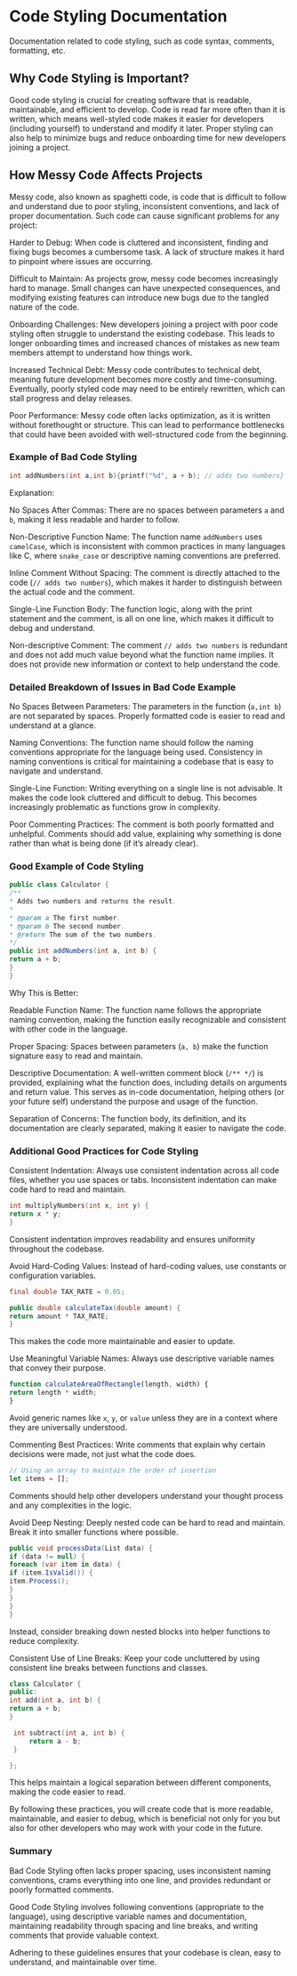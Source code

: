 # Code Styling Documentation

Documentation related to code styling, such as code syntax, comments, formatting, etc.
## Why Code Styling is Important?

Good code styling is crucial for creating software that is readable, maintainable, and efficient to develop. Code is read far more often than it is written, which means well-styled code makes it easier for developers (including yourself) to understand and modify it later. Proper styling can also help to minimize bugs and reduce onboarding time for new developers joining a project.

## How Messy Code Affects Projects

Messy code, also known as spaghetti code, is code that is difficult to follow and understand due to poor styling, inconsistent conventions, and lack of proper documentation. Such code can cause significant problems for any project:

Harder to Debug: When code is cluttered and inconsistent, finding and fixing bugs becomes a cumbersome task. A lack of structure makes it hard to pinpoint where issues are occurring.

Difficult to Maintain: As projects grow, messy code becomes increasingly hard to manage. Small changes can have unexpected consequences, and modifying existing features can introduce new bugs due to the tangled nature of the code.

Onboarding Challenges: New developers joining a project with poor code styling often struggle to understand the existing codebase. This leads to longer onboarding times and increased chances of mistakes as new team members attempt to understand how things work.

Increased Technical Debt: Messy code contributes to technical debt, meaning future development becomes more costly and time-consuming. Eventually, poorly styled code may need to be entirely rewritten, which can stall progress and delay releases.

Poor Performance: Messy code often lacks optimization, as it is written without forethought or structure. This can lead to performance bottlenecks that could have been avoided with well-structured code from the beginning.
### Example of Bad Code Styling

```c
int addNumbers(int a,int b){printf("%d", a + b); // adds two numbers}
```

Explanation:

No Spaces After Commas: There are no spaces between parameters `a` and `b`, making it less readable and harder to follow.

Non-Descriptive Function Name: The function name `addNumbers` uses `camelCase`, which is inconsistent with common practices in many languages like C, where `snake_case` or descriptive naming conventions are preferred.

Inline Comment Without Spacing: The comment is directly attached to the code (`// adds two numbers`), which makes it harder to distinguish between the actual code and the comment.

Single-Line Function Body: The function logic, along with the print statement and the comment, is all on one line, which makes it difficult to debug and understand.

Non-descriptive Comment: The comment `// adds two numbers` is redundant and does not add much value beyond what the function name implies. It does not provide new information or context to help understand the code.

### Detailed Breakdown of Issues in Bad Code Example

No Spaces Between Parameters: The parameters in the function (`a,int b`) are not separated by spaces. Properly formatted code is easier to read and understand at a glance.

Naming Conventions: The function name should follow the naming conventions appropriate for the language being used. Consistency in naming conventions is critical for maintaining a codebase that is easy to navigate and understand.

Single-Line Function: Writing everything on a single line is not advisable. It makes the code look cluttered and difficult to debug. This becomes increasingly problematic as functions grow in complexity.

Poor Commenting Practices: The comment is both poorly formatted and unhelpful. Comments should add value, explaining why something is done rather than what is being done (if it’s already clear).

### Good Example of Code Styling

```java
public class Calculator {
/**
* Adds two numbers and returns the result.
*
* @param a The first number.
* @param b The second number.
* @return The sum of the two numbers.
*/
public int addNumbers(int a, int b) {
return a + b;
}
}
```

Why This is Better:

Readable Function Name: The function name follows the appropriate naming convention, making the function easily recognizable and consistent with other code in the language.

Proper Spacing: Spaces between parameters (`a, b`) make the function signature easy to read and maintain.

Descriptive Documentation: A well-written comment block (`/** */`) is provided, explaining what the function does, including details on arguments and return value. This serves as in-code documentation, helping others (or your future self) understand the purpose and usage of the function.

Separation of Concerns: The function body, its definition, and its documentation are clearly separated, making it easier to navigate the code.

### Additional Good Practices for Code Styling

Consistent Indentation: Always use consistent indentation across all code files, whether you use spaces or tabs. Inconsistent indentation can make code hard to read and maintain.

```c
int multiplyNumbers(int x, int y) {
return x * y;
}
```
Consistent indentation improves readability and ensures uniformity throughout the codebase.

Avoid Hard-Coding Values: Instead of hard-coding values, use constants or configuration variables.

```java
final double TAX_RATE = 0.05;

public double calculateTax(double amount) {
return amount * TAX_RATE;
}
```
This makes the code more maintainable and easier to update.

Use Meaningful Variable Names: Always use descriptive variable names that convey their purpose.

```javascript
function calculateAreaOfRectangle(length, width) {
return length * width;
}
```
Avoid generic names like `x`, `y`, or `value` unless they are in a context where they are universally understood.

Commenting Best Practices: Write comments that explain why certain decisions were made, not just what the code does.

```javascript
// Using an array to maintain the order of insertion
let items = [];
```
Comments should help other developers understand your thought process and any complexities in the logic.

Avoid Deep Nesting: Deeply nested code can be hard to read and maintain. Break it into smaller functions where possible.

```csharp
public void processData(List data) {
if (data != null) {
foreach (var item in data) {
if (item.IsValid()) {
item.Process();
}
}
}
}
```
Instead, consider breaking down nested blocks into helper functions to reduce complexity.

Consistent Use of Line Breaks: Keep your code uncluttered by using consistent line breaks between functions and classes.

```cpp
class Calculator {
public:
int add(int a, int b) {
return a + b;
}

 int subtract(int a, int b) {
     return a - b;
 }

};
```
This helps maintain a logical separation between different components, making the code easier to read.

By following these practices, you will create code that is more readable, maintainable, and easier to debug, which is beneficial not only for you but also for other developers who may work with your code in the future.

### Summary

Bad Code Styling often lacks proper spacing, uses inconsistent naming conventions, crams everything into one line, and provides redundant or poorly formatted comments.

Good Code Styling involves following conventions (appropriate to the language), using descriptive variable names and documentation, maintaining readability through spacing and line breaks, and writing comments that provide valuable context.

Adhering to these guidelines ensures that your codebase is clean, easy to understand, and maintainable over time.